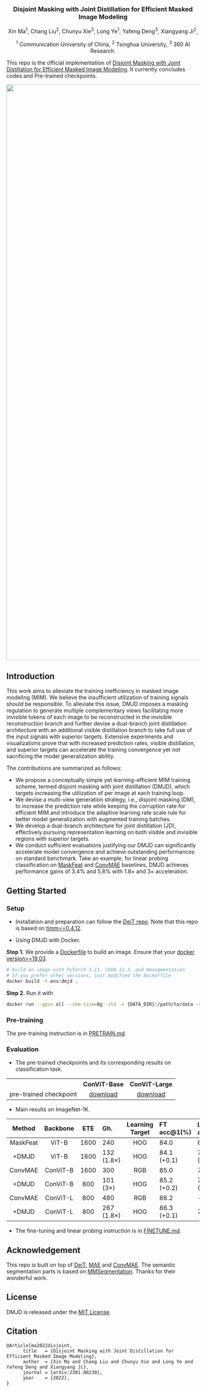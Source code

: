 <div align="center">
<h3>Disjoint Masking with Joint Distillation for Efficient Masked Image Modeling</h3>

Xin Ma<sup>1</sup>, Chang Liu<sup>2</sup>, Chunyu Xie<sup>3</sup>, Long Ye<sup>1</sup>, Yafeng Deng<sup>3</sup>, Xiangyang Ji<sup>2</sup>,

<sup>1</sup> Communication University of China, <sup>2</sup> Tsinghua University, <sup>3</sup> 360 AI Research.

</div>

This repo is the official implementation of [Disjoint Masking with Joint Distillation for Efficient Masked Image Modeling](https://arxiv.org/abs/2301.00230). It currently concludes codes and Pre-trained checkpoints.

<p align="center">
  <img src="https://user-images.githubusercontent.com/94091472/210162854-da4afe07-4304-4e43-af55-45092270b479.png" width="1500">
</p>

## Introduction
This work aims to alleviate the training inefficiency in masked image modeling (MIM). We believe the insufficient utilization of training signals should be responsible. To alleviate this issue, DMJD imposes a masking regulation to generate multiple complementary views facilitating more invisible tokens of each image to be reconstructed in the invisible reconstruction branch and further devise a dual-branch joint distillation architecture with an additional visible distillation branch to take full use of the input signals with superior targets. Extensive experiments and visualizations prove that with increased prediction rates, visible distillation, and superior targets can accelerate the training convergence yet not sacrificing the model generalization ability.

The contributions are summarized as follows: 
* We propose a conceptually simple yet learning-efficient MIM training scheme, termed disjoint masking with joint distillation (DMJD), which targets increasing the utilization of per image at each training loop. 
* We devise a multi-view generation strategy, i.e., disjoint masking (DM), to increase the prediction rate while keeping the corruption rate for efficient MIM and introduce the adaptive learning rate scale rule for better model generalization with augmented training batches.
* We develop a dual-branch architecture for joint distillation (JD), effectively pursuing representation learning on both visible and invisible regions with superior targets. 
* We conduct sufficient evaluations justifying our DMJD can significantly accelerate model convergence and achieve outstanding performances on standard benchmark. Take an example, for linear probing classification on [MaskFeat](https://arxiv.org/abs/2112.09133) and [ConvMAE](https://arxiv.org/abs/2205.03892) baselines, DMJD achieves performance gains of 3.4% and 5.8% with 1.8× and 3× acceleration.

## Getting Started
### Setup
- Installation and preparation can follow the [DeiT repo](https://github.com/facebookresearch/deit). Note that this repo is based on [timm==0.4.12](https://github.com/rwightman/pytorch-image-models).

- Using DMJD with Docker.

**Step 1.** We provide a [Dockerfile](./files/Dockerfile) to build an image. Ensure that your [docker version>=19.03](https://docs.docker.com/engine/install/).
```bash
# build an image with PyTorch 1.11, CUDA 11.3, and mmsegmentation
# If you prefer other versions, just modified the Dockerfile
docker build -t env:dmjd .
```
**Step 2.** Run it with
```bash
docker run --gpus all --shm-size=8g -itd -v {DATA_DIR}:/path/to/data -v {CODE_DIR}:/path/to/dmjd env:dmjd
```

### Pre-training
The pre-training instruction is in [PRETRAIN.md](PRETRAIN.md).

### Evaluation

 - The pre-trained checkpoints and its corresponding results on classification task.
<table><tbody>
<!-- START TABLE -->
<!-- TABLE HEADER -->
<th valign="bottom"></th>
<th valign="bottom">ConViT-Base</th>
<th valign="bottom">ConViT-Large</th>
<!-- TABLE BODY -->
<tr><td align="left">pre-trained checkpoint</td>
<td align="center"><a href="https://drive.google.com/file/d/13kVEGFlZcRdSdt8-4hQ1dwOezSx0DLVl/view?usp=share_link">download</a></td>
<td align="center"><a href="https://drive.google.com/file/d/1HdxvfWy8NlfhOJVBC5fLHOtD0_YhbI-j/view?usp=share_link">download</a></td>
</tr>
</tbody></table>

 - Main results on ImageNet-1K.

| Method | Backbone | ETE | Gh. | Learning Target | FT acc@1(%) | LIN acc@1(%) |
| :---: | :---: | :---: | :--- | :---: | :--- | :--- | 
| MaskFeat | ViT-B | 1600 | 240 | HOG | 84.0 | 68.5 | 
|  +DMJD | ViT-B | 1600 | 132 (1.8×) | HOG | 84.1 (+0.1) | 71.9 (+3.4) | 
| ConvMAE | ConViT-B | 1600 | 300 | RGB | 85.0 | 70.9 | 
|  +DMJD | ConViT-B | 800 | 101 (3×) | HOG | 85.2 (+0.2) | 76.7 (+5.8) |
| ConvMAE | ConViT-L | 800 | 480 | RGB | 86.2 | - | 
|  +DMJD | ConViT-L | 800 | 267 (1.8×) | HOG | 86.3 (+0.1) | 79.7 | 

 - The fine-tuning and linear probing instruction is in [FINETUNE.md](FINETUNE.md).

## Acknowledgement
This repo is built on top of [DeiT](https://github.com/facebookresearch/deit),  [MAE](https://github.com/facebookresearch/mae) and [ConvMAE](https://github.com/Alpha-VL/ConvMAE). The semantic segmentation parts is based on [MMSegmentation](https://github.com/open-mmlab/mmsegmentation). Thanks for their wonderful work.

## License
DMJD is released under the [MIT License](https://github.com/mx-mark/DMJD/blob/main/LICENSE).

## Citation

```
@Article{ma2022disjoint,
      title   = {Disjoint Masking with Joint Distillation for Efficient Masked Image Modeling}, 
      author  = {Xin Ma and Chang Liu and Chunyu Xie and Long Ye and Yafeng Deng and Xiangyang Ji},
      journal = {arXiv:2301.00230},
      year    = {2022},
}
```

